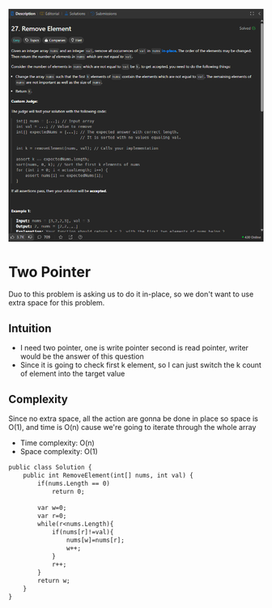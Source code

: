 ![alt text](image.png)

# Two Pointer

Duo to this problem is asking us to do it in-place, so we don't want to use extra space for this problem.

## Intuition

- I need two pointer, one is write pointer second is read pointer, writer would be the answer of this question
- Since it is going to check first k element, so I can just switch the k count of element into the target value

## Complexity

Since no extra space, all the action are gonna be done in place so space is O(1), and time is O(n) cause we're going to iterate through the whole array

- Time complexity: O(n)
- Space complexity: O(1)

```chsarp
public class Solution {
    public int RemoveElement(int[] nums, int val) {
        if(nums.Length == 0)
            return 0;

        var w=0;
        var r=0;
        while(r<nums.Length){
            if(nums[r]!=val){
                nums[w]=nums[r];
                w++;
            }
            r++;
        }
        return w;
    }
}
```
